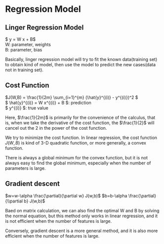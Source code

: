 # Regression Model
## Linger Regression Model
$ y = W x + B$  
W: parameter, weights  
B: parameter, bias

Basically, linger regression model will try to fit the known data(training set) to obtain kind of model,
then use the model to predict the new cases(data not in training set).

## Cost Function
$J(W,B) = \frac{1}{2m} \sum_{i=1}^{m} (\hat{y}^{(i)} - y^{(i)})^2 $  
$ \hat{y}^{(i)} = W x^{(i)} + B $: prediction  
$ y^{(i)} $: true value

Here, $\frac{1}{2m}$ is primarily for the convenience of the calculus, that is, when we take the derivative of the cost function, the $\frac{1}{2}$ will cancel out the 2 in the power of the cost function.


We try to minimize the cost function. In linear regression, the cost function $J(W,B)$ is kind of 3-D quadratic function, or more generally, a convex function. 

There is always a global minimum for the convex function, but it is not always easy to find the global minimum, especially when the number of parameters is large.

## Gradient descent

$w=w-\alpha \frac{\partial}{\partial w} J(w,b)$
$b=b-\alpha \frac{\partial}{\\partial b} J(w,b)$

Baed on matrix calculation, we can also find the optimal W and B by solving the normal equation, but this method only works in linear regression, and it is not efficient when the number of features is large.

Conversely, gradient descent is a more general method, and it is also more efficient when the number of features is large.